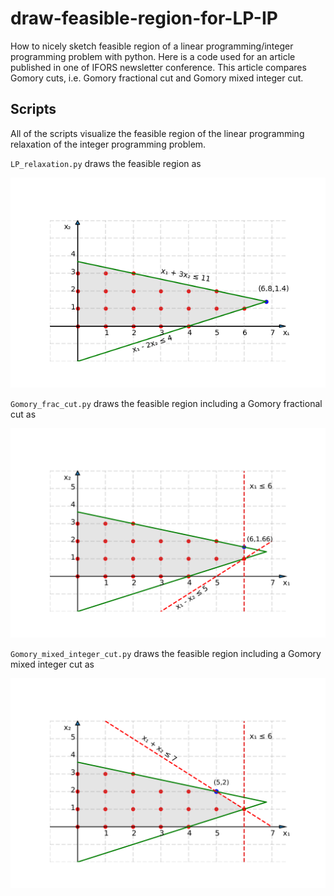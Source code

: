# draw-feasible-region-for-LP-IP
How to nicely sketch feasible region of a linear programming/integer programming problem with python.
Here is a code used for an article published in one of IFORS newsletter conference.
This article compares Gomory cuts, i.e. Gomory fractional cut and Gomory mixed integer cut.

## Scripts
All of the scripts visualize the feasible region of the linear programming relaxation of the integer programming problem.

`LP_relaxation.py` draws the feasible region as

![Initial feasible region](LPR.png)

`Gomory_frac_cut.py` draws the feasible region including a Gomory fractional cut as

![Gomory fractional cut](LPGF.png)

`Gomory_mixed_integer_cut.py` draws the feasible region including a Gomory mixed integer cut as

![Gomory mixed integer cut](LPGMI.png)
